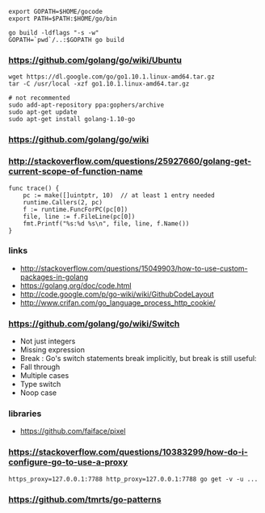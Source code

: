 
    export GOPATH=$HOME/gocode
    export PATH=$PATH:$HOME/go/bin

    go build -ldflags "-s -w"
    GOPATH=`pwd`/..:$GOPATH go build

### https://github.com/golang/go/wiki/Ubuntu

    wget https://dl.google.com/go/go1.10.1.linux-amd64.tar.gz
    tar -C /usr/local -xzf go1.10.1.linux-amd64.tar.gz

    # not recommented
    sudo add-apt-repository ppa:gophers/archive
    sudo apt-get update
    sudo apt-get install golang-1.10-go

### https://github.com/golang/go/wiki

### http://stackoverflow.com/questions/25927660/golang-get-current-scope-of-function-name

    func trace() {
        pc := make([]uintptr, 10)  // at least 1 entry needed
        runtime.Callers(2, pc)
        f := runtime.FuncForPC(pc[0])
        file, line := f.FileLine(pc[0])
        fmt.Printf("%s:%d %s\n", file, line, f.Name())
    }

### links

* http://stackoverflow.com/questions/15049903/how-to-use-custom-packages-in-golang
* https://golang.org/doc/code.html
* http://code.google.com/p/go-wiki/wiki/GithubCodeLayout
* http://www.crifan.com/go_language_process_http_cookie/

### https://github.com/golang/go/wiki/Switch

* Not just integers
* Missing expression
* Break : Go's switch statements break implicitly, but break is still useful:
* Fall through
* Multiple cases
* Type switch
* Noop case

### libraries

* https://github.com/faiface/pixel

### https://stackoverflow.com/questions/10383299/how-do-i-configure-go-to-use-a-proxy

    https_proxy=127.0.0.1:7788 http_proxy=127.0.0.1:7788 go get -v -u ...

### https://github.com/tmrts/go-patterns

